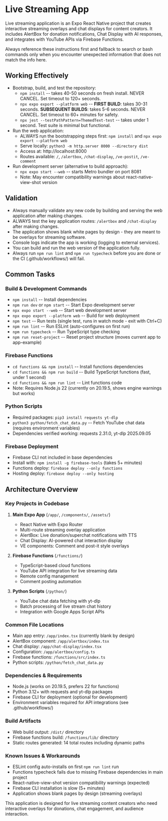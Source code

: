 # Live Streaming App
Live streaming application is an Expo React Native project that creates interactive streaming overlays and chat displays for content creators. It includes AlertBox for donation notifications, Chat Display with AI responses, and integrates with YouTube APIs via Firebase Functions.

Always reference these instructions first and fallback to search or bash commands only when you encounter unexpected information that does not match the info here.

## Working Effectively
- Bootstrap, build, and test the repository:
  - `npm install` -- takes 40-50 seconds on fresh install. NEVER CANCEL. Set timeout to 120+ seconds.
  - `npx expo export --platform web` -- **FIRST BUILD**: takes 30-31 seconds. **SUBSEQUENT BUILDS**: takes 5-6 seconds. NEVER CANCEL. Set timeout to 60+ minutes for safety.
  - `npx jest --testPathPattern=ThemedText-test` -- takes under 1 second. Test suite is minimal but functional.
- Run the web application:
  - ALWAYS run the bootstrapping steps first: `npm install` and `npx expo export --platform web`
  - Serve locally: `python3 -m http.server 8000 --directory dist`
  - Access at: http://localhost:8000
  - Routes available: `/`, `/alertbox`, `/chat-display`, `/ve-postit`, `/ve-comment`
- Run development server (alternative to build approach):
  - `npx expo start --web` -- starts Metro bundler on port 8081
  - Note: May encounter compatibility warnings about react-native-view-shot version

## Validation
- Always manually validate any new code by building and serving the web application after making changes.
- ALWAYS test the key application routes: `/alertbox` and `/chat-display` after making changes.
- The application shows blank white pages by design - they are meant to be overlays for streaming software.
- Console logs indicate the app is working (logging to external services).
- You can build and run the web version of the application fully.
- Always run `npm run lint` and `npm run typecheck` before you are done or the CI (.github/workflows/) will fail.

## Common Tasks

### Build & Development Commands
- `npm install` -- Install dependencies
- `npm run dev` or `npm start` -- Start Expo development server
- `npx expo start --web` -- Start web development server
- `npx expo export --platform web` -- Build for web deployment
- `npm test` -- Run tests (single test, runs in watch mode - exit with Ctrl+C)
- `npm run lint` -- Run ESLint (auto-configures on first run)
- `npm run typecheck` -- Run TypeScript type checking
- `npm run reset-project` -- Reset project structure (moves current app to app-example)

### Firebase Functions
- `cd functions && npm install` -- Install functions dependencies
- `cd functions && npm run build` -- Build TypeScript functions (fast, under 1 second)
- `cd functions && npm run lint` -- Lint functions code
- Note: Requires Node.js 22 (currently on 20.19.5, shows engine warnings but works)

### Python Scripts
- Required packages: `pip3 install requests yt-dlp`
- `python3 python/fetch_chat_data.py` -- Fetch YouTube chat data (requires environment variables)
- Dependencies verified working: requests 2.31.0, yt-dlp 2025.09.05

### Firebase Deployment
- Firebase CLI not included in base dependencies
- Install with: `npm install -g firebase-tools` (takes 5+ minutes)
- Functions deploy: `firebase deploy --only functions`
- Hosting deploy: `firebase deploy --only hosting`

## Architecture Overview

### Key Projects in Codebase
1. **Main Expo App** (`/app/`, `/components/`, `/assets/`)
   - React Native with Expo Router
   - Multi-route streaming overlay application
   - AlertBox: Live donation/superchat notifications with TTS
   - Chat Display: AI-powered chat interaction display
   - VE components: Comment and post-it style overlays

2. **Firebase Functions** (`/functions/`)
   - TypeScript-based cloud functions
   - YouTube API integration for live streaming data
   - Remote config management
   - Comment posting automation

3. **Python Scripts** (`/python/`)
   - YouTube chat data fetching with yt-dlp
   - Batch processing of live stream chat history
   - Integration with Google Apps Script APIs

### Common File Locations
- Main app entry: `/app/index.tsx` (currently blank by design)
- AlertBox component: `/app/alertbox/index.tsx`
- Chat display: `/app/chat-display/index.tsx`
- Configuration: `/app/alertbox/config.ts`
- Firebase functions: `/functions/src/index.ts`
- Python scripts: `/python/fetch_chat_data.py`

### Dependencies & Requirements
- Node.js (works on 20.19.5, prefers 22 for functions)
- Python 3.12+ with requests and yt-dlp packages
- Firebase CLI for deployment (optional for development)
- Environment variables required for API integrations (see .github/workflows/)

### Build Artifacts
- Web build output: `/dist/` directory
- Firebase functions build: `/functions/lib/` directory
- Static routes generated: 14 total routes including dynamic paths

### Known Issues & Workarounds
- ESLint config auto-installs on first `npm run lint` run
- Functions typecheck fails due to missing Firebase dependencies in main project
- React-native-view-shot version compatibility warnings (expected)
- Firebase CLI installation is slow (5+ minutes)
- Application shows blank pages by design (streaming overlays)

This application is designed for live streaming content creators who need interactive overlays for donations, chat engagement, and audience interaction.